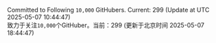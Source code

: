 Committed to Following `10,000` GitHubers. Current: <!-- FOLLOWING_COUNT -->299<!-- FOLLOWING_COUNT --> (Update at UTC <!-- LAST_UPDATED -->2025-05-07 10:44:47<!-- LAST_UPDATED -->)<br>
致力于关注`10,000`个GitHuber。当前：<!-- FOLLOWING_COUNT -->299<!-- FOLLOWING_COUNT --> (更新于北京时间 <!-- LAST_UPDATED_CST -->2025-05-07 18:44:47<!-- LAST_UPDATED_CST -->)
